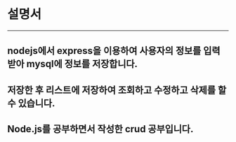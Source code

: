# 설명서

---
## nodejs에서 express을 이용하여 사용자의 정보를 입력받아 mysql에 정보를 저장합니다.
## 저장한 후 리스트에 저장하여 조회하고 수정하고 삭제를 할 수 있습니다.

## Node.js를 공부하면서 작성한 crud 공부입니다.
